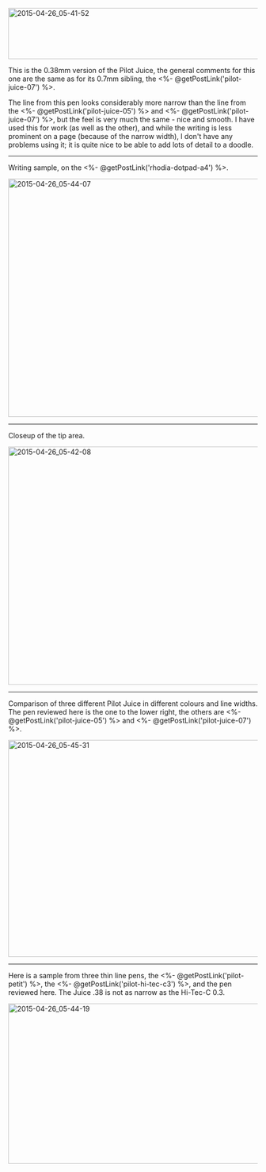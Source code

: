 <a href="https://www.flickr.com/photos/131463957@N06/17089889058" title="2015-04-26_05-41-52 by Silent Norwegian, on Flickr"><img src="https://c2.staticflickr.com/8/7715/17089889058_9d3f10456e_z.jpg" width="640" height="103" alt="2015-04-26_05-41-52"></a>

This is the 0.38mm version of the Pilot Juice, the general comments for this one are the same as for its 0.7mm sibling, the <%- @getPostLink('pilot-juice-07') %>.

The line from this pen looks considerably more narrow than the line from the <%- @getPostLink('pilot-juice-05') %> and <%- @getPostLink('pilot-juice-07') %>, but the feel is very much the same - nice and smooth. I have used this for work (as well as the other), and while the writing is less prominent on a page (because of the narrow width), I don't have any problems using it; it is quite nice to be able to add lots of detail to a doodle.

---
Writing sample, on the <%- @getPostLink('rhodia-dotpad-a4') %>.

<a href="https://www.flickr.com/photos/131463957@N06/17070263197" title="2015-04-26_05-44-07 by Silent Norwegian, on Flickr"><img src="https://c1.staticflickr.com/9/8818/17070263197_510f49f2c9_z.jpg" width="640" height="480" alt="2015-04-26_05-44-07"></a>

---
Closeup of the tip area.

<a href="https://www.flickr.com/photos/131463957@N06/17251698836" title="2015-04-26_05-42-08 by Silent Norwegian, on Flickr"><img src="https://c1.staticflickr.com/9/8754/17251698836_b50b8c2344_z.jpg" width="640" height="480" alt="2015-04-26_05-42-08"></a>

---
Comparison of three different Pilot Juice in different colours and line widths. The pen reviewed here is the one to the lower right, the others are 
<%- @getPostLink('pilot-juice-05') %> and
<%- @getPostLink('pilot-juice-07') %>.

<a href="https://www.flickr.com/photos/131463957@N06/17275903382" title="2015-04-26_05-45-31 by Silent Norwegian, on Flickr"><img src="https://c2.staticflickr.com/8/7709/17275903382_d91a1b0b08_z.jpg" width="640" height="437" alt="2015-04-26_05-45-31"></a>

---
Here is a sample from three thin line pens, the <%- @getPostLink('pilot-petit') %>, the <%- @getPostLink('pilot-hi-tec-c3') %>, and the pen reviewed here. The Juice .38 is not as narrow as the Hi-Tec-C 0.3.

<a href="https://www.flickr.com/photos/131463957@N06/17698767421" title="2015-04-26_05-44-19 by Silent Norwegian, on Flickr"><img src="https://c4.staticflickr.com/8/7739/17698767421_1d446f0d34_z.jpg" width="640" height="323" alt="2015-04-26_05-44-19"></a>
